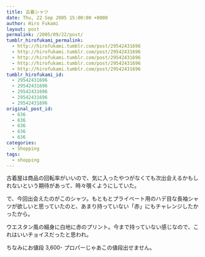```yaml
---
title: 古着シャツ
date: Thu, 22 Sep 2005 15:00:00 +0000
author: Hiro Fukami
layout: post
permalink: /2005/09/22/post/
tumblr_hirofukami_permalink:
  - http://hirofukami.tumblr.com/post/29542431696
  - http://hirofukami.tumblr.com/post/29542431696
  - http://hirofukami.tumblr.com/post/29542431696
  - http://hirofukami.tumblr.com/post/29542431696
  - http://hirofukami.tumblr.com/post/29542431696
tumblr_hirofukami_id:
  - 29542431696
  - 29542431696
  - 29542431696
  - 29542431696
  - 29542431696
original_post_id:
  - 636
  - 636
  - 636
  - 636
  - 636
categories:
  - Shopping
tags:
  - shopping
---
```

<div class="section">
  <p>
    古着屋は商品の回転率がいいので、気に入ったやつがなくても次出会えるかもしれないという期待があって、時々覗くようにしていた。
  </p>
  
  <p>
    で、今回出会えたのがこのシャツ。もともとプライベート用のハデ目な長袖シャツが欲しいと思っていたのと、あまり持っていない「赤」にもチャレンジしたかったから。
  </p>
  
  <p>
    ウエスタン風の細身に白地に赤のプリント。今まで持っていない感じなので、これはいいチョイスだったと思われ。
  </p>
  
  <p>
    ちなみにお値段 3,600- プロパーじゃあこの値段出せません。
  </p>
</div>